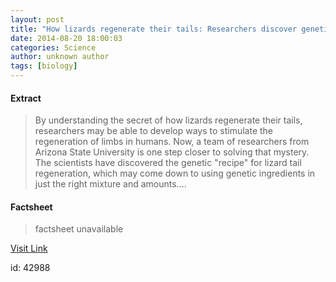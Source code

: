 ```yaml
---
layout: post
title: "How lizards regenerate their tails: Researchers discover genetic 'recipe'"
date: 2014-08-20 18:00:03
categories: Science
author: unknown author
tags: [biology]
---
```



#### Extract
>By understanding the secret of how lizards regenerate their tails, researchers may be able to develop ways to stimulate the regeneration of limbs in humans. Now, a team of researchers from Arizona State University is one step closer to solving that mystery. The scientists have discovered the genetic "recipe" for lizard tail regeneration, which may come down to using genetic ingredients in just the right mixture and amounts....

#### Factsheet
>factsheet unavailable

[Visit Link](http://phys.org/news327756189.html)

id:   42988
